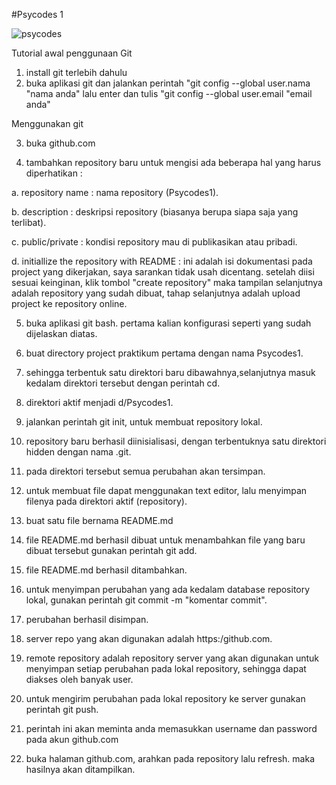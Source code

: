 #Psycodes 1

![psycodes](https://user-images.githubusercontent.com/46983614/66270454-1d809480-e87e-11e9-95a0-d29b7b0b7d76.png)

Tutorial awal penggunaan Git

1. install git terlebih dahulu
2. buka aplikasi git dan jalankan perintah "git config --global user.nama "nama anda" lalu enter dan tulis "git config --global user.email "email anda"

Menggunakan git

3. buka github.com

4. tambahkan repository baru untuk mengisi ada beberapa hal yang harus diperhatikan :

  a. repository name : nama repository (Psycodes1).
  
  b. description : deskripsi repository (biasanya berupa siapa saja yang terlibat).
  
  c. public/private : kondisi repository mau di publikasikan atau pribadi.
  
  d. initiallize the repository with README : ini adalah isi dokumentasi pada project yang dikerjakan, saya sarankan tidak usah dicentang. setelah diisi sesuai keinginan, klik tombol "create repository" maka tampilan selanjutnya adalah repository yang sudah dibuat, tahap selanjutnya adalah upload project ke repository online.

5. buka aplikasi git bash. pertama kalian konfigurasi seperti yang sudah dijelaskan diatas.

6. buat directory project praktikum pertama dengan nama Psycodes1.
    
7. sehingga terbentuk satu direktori baru dibawahnya,selanjutnya masuk kedalam direktori tersebut dengan perintah cd.
    
8. direktori aktif menjadi d/Psycodes1.
    
9. jalankan perintah git init, untuk membuat repository lokal.
    
10. repository baru berhasil diinisialisasi, dengan terbentuknya satu direktori hidden dengan nama .git.
    
11. pada direktori tersebut semua perubahan akan tersimpan.
    
12. untuk membuat file dapat menggunakan text editor, lalu menyimpan filenya pada direktori aktif (repository).
    
13. buat satu file bernama README.md
    
14. file README.md berhasil dibuat untuk menambahkan file yang baru dibuat tersebut gunakan perintah git add.
    
15. file README.md berhasil ditambahkan.
    
16. untuk menyimpan perubahan yang ada kedalam database repository lokal, gunakan perintah git commit -m "komentar commit".
    
17. perubahan berhasil disimpan.
    
18. server repo yang akan digunakan adalah https:/github.com.
    
19. remote repository adalah repository server yang akan digunakan untuk menyimpan setiap perubahan pada lokal repository, sehingga dapat diakses oleh banyak user.
    
20. untuk mengirim perubahan pada lokal repository ke server gunakan perintah git push.
    
21. perintah ini akan meminta anda memasukkan username dan password pada akun github.com
    
22. buka halaman github.com, arahkan pada repository lalu refresh. maka hasilnya akan ditampilkan.



